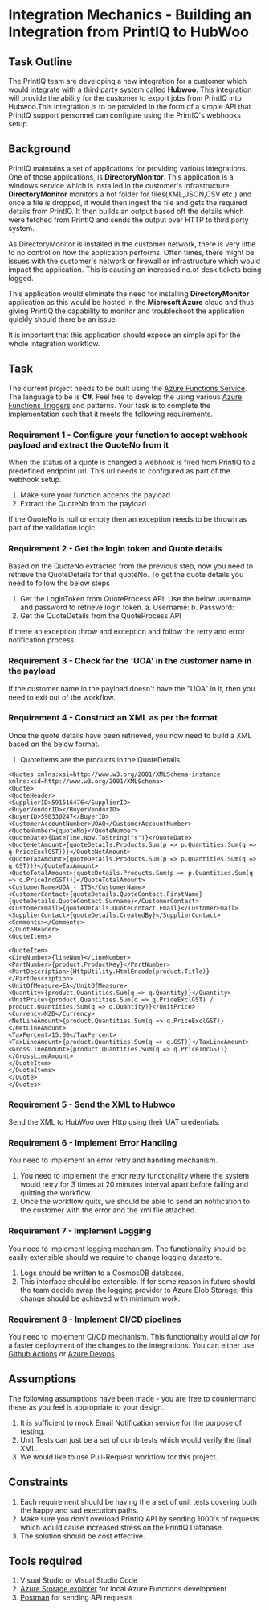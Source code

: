 
# Integration Mechanics - Building an Integration from PrintIQ to HubWoo

## Task Outline

The PrintIQ team are developing a new integration for a customer which would integrate with a third party system called **Hubwoo**. This integration will provide the ability for the customer to export jobs from PrintIQ into Hubwoo.This integration is to be provided in the form of a simple API that PrintIQ support personnel can configure using the PrintIQ's webhooks setup.

## Background

PrintIQ maintains a set of applications for providing various integrations. One of those applications, is **DirectoryMonitor**. This application is a windows service which is installed in the customer's infrastructure. **DirectoryMonitor** monitors a hot folder for files(XML,JSON,CSV etc.) and once a file is dropped, it would then ingest the file and gets the required details from PrintIQ. It then builds an output based off the details which were fetched from PrintIQ and sends the output over HTTP to third party system.

As DirectoryMonitor is installed in the customer network, there is very little to no control on how the application performs. Often times, there might be issues with the customer's network or firewall or infrastructure which would impact the application. This is causing an increased no.of desk tickets being logged.

This application would eliminate the need for installing **DirectoryMonitor** application as this would be hosted in the **Microsoft Azure** cloud and thus giving PrintIQ the capability to monitor and troubleshoot the application quickly should there be an issue.

It is important that this application should expose an simple api for the whole integration workflow.

## Task

The current project needs to be built using the [Azure Functions Service](https://docs.microsoft.com/en-us/azure/azure-functions/). The language to be is **C#**. Feel free to develop the using various [Azure Functions Triggers](https://docs.microsoft.com/en-us/azure/azure-functions/functions-triggers-bindings?tabs=csharp) and patterns. Your task is to complete the implementation such that it meets the following requirements.

### Requirement 1 - Configure your function to accept webhook payload and extract the QuoteNo from it

When the status of a quote is changed a webhook is fired from PrintIQ to a predefined endpoint url. This url needs to configured as part of the webhook setup.

1. Make sure your function accepts the payload
2. Extract the QuoteNo from the payload 

If the QuoteNo is null or empty then an exception needs to be thrown as part of the validation logic. 

### Requirement 2 - Get the login token and Quote details 

Based on the QuoteNo extracted from the previous step, now you need to retrieve the QuoteDetails for that quoteNo. To get the quote details you need to follow the below steps

1. Get the LoginToken from QuoteProcess API. Use the below username and password to retrieve login token.
    a. Username:
    b. Password:
2. Get the QuoteDetails from the QuoteProcess API

If there an exception throw and exception and follow the retry and error notification process. 

### Requirement 3 - Check for the 'UOA' in the customer name in the payload

If the customer name in the payload doesn't have the "UOA" in it, then you need to exit out of the workflow.

### Requirement 4 - Construct an XML as per the format

Once the quote details have been retrieved, you now need to build a XML based on the below format. 

1. QuoteItems are the products in the QuoteDetails

```<?xml version="1.0" encoding="iso-8859-1"?>
<Quotes xmlns:xsi=http://www.w3.org/2001/XMLSchema-instance xmlns:xsd=http://www.w3.org/2001/XMLSchema>
<Quote>
<QuoteHeader>
<SupplierID>591516476</SupplierID>
<BuyerVendorID></BuyerVendorID>
<BuyerID>590330247</BuyerID>
<CustomerAccountNumber>UOAQ</CustomerAccountNumber>
<QuoteNumber>{quoteNo}</QuoteNumber>
<QuoteDate>{DateTime.Now.ToString("s")}</QuoteDate>
<QuoteNetAmount>{quoteDetails.Products.Sum(p => p.Quantities.Sum(q => q.PriceExclGST))}</QuoteNetAmount>
<QuoteTaxAmount>{quoteDetails.Products.Sum(p => p.Quantities.Sum(q => q.GST))}</QuoteTaxAmount>
<QuoteTotalAmount>{quoteDetails.Products.Sum(p => p.Quantities.Sum(q => q.PriceIncGST))}</QuoteTotalAmount>
<CustomerName>UOA - ITS</CustomerName>
<CustomerContact>{quoteDetails.QuoteContact.FirstName} {quoteDetails.QuoteContact.Surname}</CustomerContact>
<CustomerEmail>{quoteDetails.QuoteContact.Email}</CustomerEmail>
<SupplierContact>{quoteDetails.CreatedBy}</SupplierContact>
<Comments></Comments>
</QuoteHeader>
<QuoteItems>

<QuoteItem>
<LineNumber>{lineNum}</LineNumber>
<PartNumber>{product.ProductKey}</PartNumber>
<PartDescription>{HttpUtility.HtmlEncode(product.Title)}</PartDescription>
<UnitOfMeasure>EA</UnitOfMeasure>
<Quantity>{product.Quantities.Sum(q => q.Quantity)}</Quantity>
<UnitPrice>{product.Quantities.Sum(q => q.PriceExclGST) / product.Quantities.Sum(q => q.Quantity)}</UnitPrice>
<Currency>NZD</Currency>
<NetLineAmount>{product.Quantities.Sum(q => q.PriceExclGST)}</NetLineAmount>
<TaxPercent>15.00</TaxPercent>
<TaxLineAmount>{product.Quantities.Sum(q => q.GST)}</TaxLineAmount>
<GrossLineAmount>{product.Quantities.Sum(q => q.PriceIncGST)}</GrossLineAmount>
</QuoteItem>
</QuoteItems>
</Quote>
</Quotes>
```
### Requirement 5 - Send the XML to Hubwoo

Send the XML to HubWoo over Http using their UAT credentials. 

### Requirement 6 - Implement Error Handling

You need to implement an error retry and handling mechanism. 

1. You need to implement the error retry functionality where the system would retry for 3 times at 20 minutes interval apart before failing and quitting the workflow.
2. Once the workflow quits, we should be able to send an notification to the customer with the error and the xml file attached.

### Requirement 7 - Implement Logging

You need to implement logging mechanism. The functionality should be easily extensible should we require to change logging datastore. 

1. Logs should be written to a CosmosDB database.
2. This interface should be extensible. If for some reason in future should the team decide swap the logging provider to Azure Blob Storage, this change should be achieved with minimum work.


### Requirement 8 - Implement CI/CD pipelines

You need to implement CI/CD mechanism. This functionality would allow for a faster deployment of the changes to the integrations.
You can either use [Github Actions](https://docs.github.com/en/actions) or [Azure Devops](https://docs.microsoft.com/en-us/azure/devops/?view=azure-devops)


## Assumptions

The following assumptions have been made - you are free to countermand these as you feel is appropriate to your design.

1. It is sufficient to mock Email Notification service for the purpose of testing.
2. Unit Tests can just be a set of dumb tests which would verify the final XML.
3. We would like to use Pull-Request workflow for this project. 

## Constraints

1. Each requirement should be having the a set of unit tests covering both the happy and sad execution paths. 
2. Make sure you don't overload PrintIQ API by sending 1000's of requests which would cause increased stress on the PrintIQ Database.
3. The solution should be cost effective.

## Tools required
1. Visual Studio or Visual Studio Code
2. [Azure Storage explorer](https://azure.microsoft.com/en-us/features/storage-explorer/) for local Azure Functions development
3. [Postman](https://www.postman.com/downloads/) for sending APi requests
